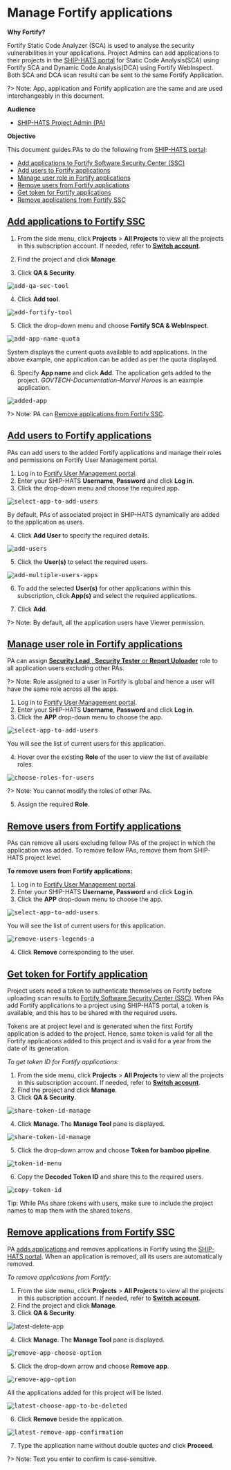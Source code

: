 # Manage Fortify applications

**Why Fortify?**

Fortify Static Code Analyzer (SCA) is used to analyse the security vulnerabilities in your applications. Project Admins can add applications to their projects in the [SHIP-HATS portal](https://www.ship.gov.sg/) for Static Code Analysis(SCA) using Fortify SCA and Dynamic Code Analysis(DCA) using Fortify WebInspect. Both SCA and DCA scan results can be sent to the same Fortify Application.

?> Note: App, application and Fortify application are the same and are used interchangeably in this document.

**Audience**

- [SHIP-HATS Project Admin (PA)](https://docs.developer.gov.sg/docs/ship-hats/#/user-roles-permisions)

**Objective**

This document guides PAs to do the following from [SHIP-HATS portal](https://www.ship.gov.sg/):

- [Add applications to Fortify Software Security Center (SSC)](#add-applications-to-fortify-ssc)
- [Add users to Fortify applications](#add-users-to-fortify-applications)
- [Manage user role in Fortify applications](#manage-user-role-in-fortify-applications)
- [Remove users from Fortify applications](#remove-users-from-fortify-applications)
- [Get token for Fortify applications](#get-token-for-fortify-application)
- [Remove applications from Fortify SSC](#remove-applications-from-fortify-ssc)

## [Add applications to Fortify SSC](#add-applications-to-fortify-ssc)

1. From the side menu, click  **Projects**  >  **All Projects** to view all the projects in this subscription account. If needed, refer to [**Switch account**](https://docs.developer.tech.gov.sg/docs/ship-hats-documentation/#/portal-guide/manage-account?id=switch-account).

2. Find the project and click  **Manage**.

3. Click **QA &amp; Security**.

<kbd>![add-qa-sec-tool](images/add-qa-sec-tool.png ':size=75%')</kbd>

4. Click **Add tool**.

<kbd>![add-fortify-tool](images/add-fortify-tool.png ':size=75%')</kbd>

5. Click the drop-down menu and choose **Fortify SCA &amp; WebInspect**.

<kbd>![add-app-name-quota](images/add-app-name-quota.png ':size=75%')</kbd>

System displays the current quota available to add applications. In the above example, one application can be added as per the quota displayed.

6. Specify **App name** and click **Add**. The application gets added to the project. *GOVTECH-Documentation-Marvel Heroes* is an eaxmple application.

<kbd>![added-app](images/added-app.png ':size=75%')</kbd>

?> Note: PA can [Remove applications from Fortify SSC](#remove-applications-from-fortify-ssc).

## [Add users to Fortify applications](#add-users-to-fortify-applications)

PAs can add users to the added Fortify applications and manage their roles and permissions on Fortify User Management portal.

1. Log in to [Fortify User Management portal](https://ssc-roles.hats.stack.gov.sg/).
2. Enter your SHIP-HATS **Username**, **Password** and click **Log in**.
3. Click the drop-down menu and choose the required app.

<kbd>![select-app-to-add-users](images/select-app-to-add-users.png ':size=75%')</kbd>

By default, PAs of associated project in SHIP-HATS dynamically are added to the application as users.

4. Click **Add User** to specify the required details.

<kbd>![add-users](images/add-users.png ':size=75%')</kbd>

5. Click the **User(s)** to select the required users.

<kbd>![add-multiple-users-apps](images/add-multiple-users-apps.png ':size=75%')</kbd>

6. To add the selected **User(s)** for other applications within this subscription, click **App(s)** and select the required applications.

7. Click **Add**. 

<!--You will see a success message as shown below. <kbd>![](images/93cdf038eb786794.png ':size=75%')</kbd>-->

?> Note: By default, all the application users have Viewer permission.

## [Manage user role in Fortify applications](#manage-user-role-in-fortify-applications)

PA can assign [**Security Lead** , **Security Tester** or **Report Uploader**](https://docs.developer.tech.gov.sg/docs/ship-hats-documentation/#/get-started/fortify-user-roles-and-permissions) role to all application users excluding other PAs.

?> Note: Role assigned to a user in Fortify is global and hence a user will have the same role across all the apps.

1. Log in to [Fortify User Management portal](https://ssc-roles.hats.stack.gov.sg/).
2. Enter your SHIP-HATS **Username**, **Password** and click **Log in**.
3. Click the **APP** drop-down menu to choose the app.

<kbd>![select-app-to-add-users](images/select-app-to-add-users.png ':size=75%')</kbd>

You will see the list of current users for this application.

4. Hover over the existing **Role** of the user to view the list of available roles.

<kbd>![choose-roles-for-users](images/choose-roles-for-users.png ':size=75%')</kbd>

?> Note: You cannot modify the roles of other PAs.

5. Assign the required **Role**. 

<!-- You will see a success message as shown below.

<kbd>![](images/8596594456fb6478.png ':size=75%')</kbd> -->

## [Remove users from Fortify applications](#remove-users-from-fortify-applications)

PAs can remove all users excluding fellow PAs of the project in which the application was added. To remove fellow PAs, remove them from SHIP-HATS project level.

**To remove users from Fortify applications:**

1. Log in to [Fortify User Management portal](https://ssc-roles.hats.stack.gov.sg/).
2. Enter your SHIP-HATS **Username, Password** and click **Log in**.
3. Click the **APP** drop-down menu to choose the app.

<kbd>![select-app-to-add-users](images/select-app-to-add-users.png ':size=75%')</kbd>

You will see the list of current users for this application.

<kbd>![remove-users-legends-a](images/remove-users-legends-a.png ':size=75%')</kbd>

4. Click **Remove** corresponding to the user.

## [Get token for Fortify application](#get-token-for-fortify-application)

Project users need a token to authenticate themselves on Fortify before uploading scan results to [Fortify Software Security Center (SSC)](https://ssc.hats.stack.gov.sg/ssc/#!/). When PAs add Fortify applications to a project using SHIP-HATS portal, a token is available, and this has to be shared with the required users.

Tokens are at project level and is generated when the first Fortify application is added to the project. Hence, same token is valid for all the Fortify applications added to this project and is valid for a year from the date of its generation.

*To get token ID for Fortify applications:*

1. From the side menu, click  **Projects**  >  **All Projects**  to view all the projects in this subscription account. If needed, refer to [**Switch account**](https://docs.developer.tech.gov.sg/docs/ship-hats-documentation/#/portal-guide/manage-account?id=switch-account).
2. Find the project and click  **Manage**.
3. Click **QA &amp; Security**.

<kbd>![share-token-id-manage](images/share-token-id-manage.png ':size=75%')</kbd>

4. Click **Manage**. The **Manage Tool** pane is displayed.

<kbd>![share-token-id-manage](images/share-token-id-manage.png ':size=75%')</kbd>

5. Click the drop-down arrow and choose **Token for bamboo pipeline**.

<kbd>![token-id-menu](images/token-id-menu.png ':size=75%')</kbd>

6. Copy the **Decoded Token ID** and share this to the required users.

<kbd>![copy-token-id](images/copy-token-id.png ':size=75%')</kbd>

Tip: While PAs share tokens with users, make sure to include the project names to map them with the shared tokens.

## [Remove applications from Fortify SSC](#remove-applications-from-fortify-ssc)

PA [adds applications](https://docs.developer.tech.gov.sg/docs/ship-hats-documentation/#/portal-guide/manage-fortify-applications?id=add-applications-to-fortify-ssc) and removes applications in Fortify using the [SHIP-HATS portal](https://www.ship.gov.sg/). When an application is removed, all its users are automatically  removed.

*To remove applications from Fortify*:

1. From the side menu, click  **Projects**  >  **All Projects**  to view all the projects in this subscription account. If needed, refer to [**Switch account**](https://docs.developer.tech.gov.sg/docs/ship-hats-documentation/#/portal-guide/manage-account?id=switch-account).
2. Find the project and click  **Manage**.
3. Click **QA &amp; Security**.

![latest-delete-app](images/latest-delete-app.png ':size=75%')</kbd>

4. Click **Manage**. The **Manage Tool** pane is displayed.

<kbd>![remove-app-choose-option](images/remove-app-choose-option.png ':size=75%')</kbd>

5. Click the drop-down arrow and choose **Remove app**.

<kbd>![remove-app-option](images/remove-app-option.png ':size=75%')</kbd>

All the applications added for this project will be listed.

<kbd>![latest-choose-app-to-be-deleted](images/latest-choose-app-to-be-deleted.png ':size=75%')</kbd>

6. Click **Remove** beside the application.

<kbd>![latest-remove-app-confirmation](images/latest-remove-app-confirmation.png ':size=75%')</kbd>

7. Type the application name without double quotes and click **Proceed**.

?> Note: Text you enter to confirm is case-sensitive.
